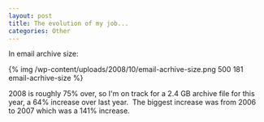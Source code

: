 ```yaml
--- 
layout: post
title: The evolution of my job...
categories: Other
---
```

In email archive size:

{% img /wp-content/uploads/2008/10/email-acrhive-size.png 500 181 email-acrhive-size %}

2008 is roughly 75% over, so I'm on track for a 2.4 GB archive file for this year, a 64% increase over last year.  The biggest increase was from 2006 to 2007 which was a 141% increase.
